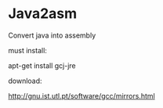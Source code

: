 # Java2asm
Convert java into assembly

must install:


apt-get install gcj-jre


download:


http://gnu.ist.utl.pt/software/gcc/mirrors.html
